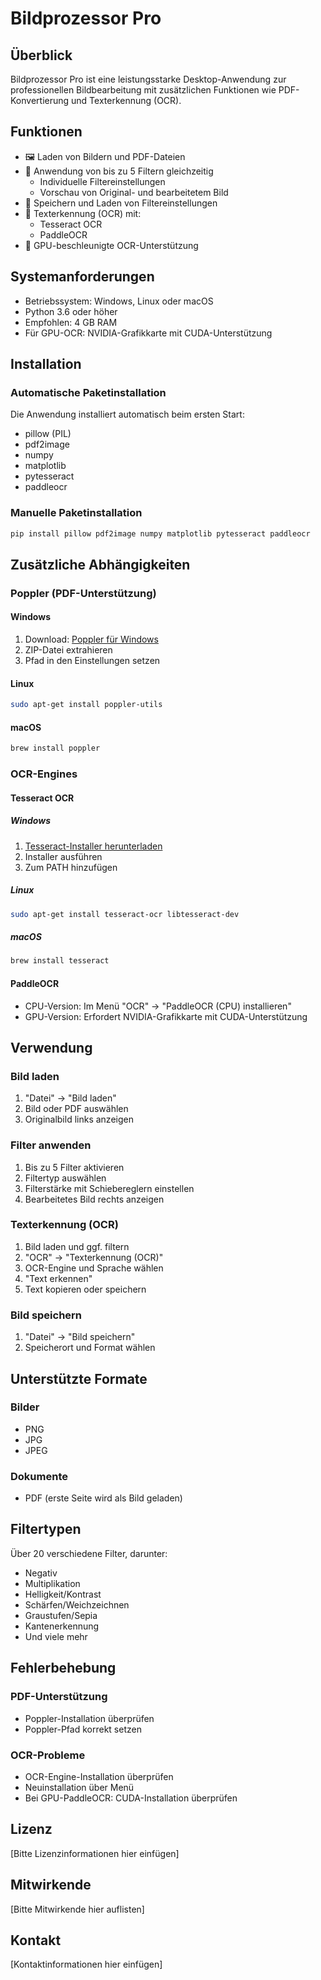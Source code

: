# Bildprozessor Pro

## Überblick

Bildprozessor Pro ist eine leistungsstarke Desktop-Anwendung zur professionellen Bildbearbeitung mit zusätzlichen Funktionen wie PDF-Konvertierung und Texterkennung (OCR).

## Funktionen

- 🖼️ Laden von Bildern und PDF-Dateien
- 🎨 Anwendung von bis zu 5 Filtern gleichzeitig
  - Individuelle Filtereinstellungen
  - Vorschau von Original- und bearbeitetem Bild
- 💾 Speichern und Laden von Filtereinstellungen
- 📝 Texterkennung (OCR) mit:
  - Tesseract OCR
  - PaddleOCR
- 🚀 GPU-beschleunigte OCR-Unterstützung

## Systemanforderungen

- Betriebssystem: Windows, Linux oder macOS
- Python 3.6 oder höher
- Empfohlen: 4 GB RAM
- Für GPU-OCR: NVIDIA-Grafikkarte mit CUDA-Unterstützung

## Installation

### Automatische Paketinstallation

Die Anwendung installiert automatisch beim ersten Start:
- pillow (PIL)
- pdf2image
- numpy
- matplotlib
- pytesseract
- paddleocr

### Manuelle Paketinstallation

```bash
pip install pillow pdf2image numpy matplotlib pytesseract paddleocr
```

## Zusätzliche Abhängigkeiten

### Poppler (PDF-Unterstützung)

#### Windows
1. Download: [Poppler für Windows](https://github.com/oschwartz10612/poppler-windows/releases/)
2. ZIP-Datei extrahieren
3. Pfad in den Einstellungen setzen

#### Linux
```bash
sudo apt-get install poppler-utils
```

#### macOS
```bash
brew install poppler
```

### OCR-Engines

#### Tesseract OCR

##### Windows
1. [Tesseract-Installer herunterladen](https://github.com/UB-Mannheim/tesseract/wiki)
2. Installer ausführen
3. Zum PATH hinzufügen

##### Linux
```bash
sudo apt-get install tesseract-ocr libtesseract-dev
```

##### macOS
```bash
brew install tesseract
```

#### PaddleOCR

- CPU-Version: Im Menü "OCR" → "PaddleOCR (CPU) installieren"
- GPU-Version: Erfordert NVIDIA-Grafikkarte mit CUDA-Unterstützung

## Verwendung

### Bild laden
1. "Datei" → "Bild laden"
2. Bild oder PDF auswählen
3. Originalbild links anzeigen

### Filter anwenden
1. Bis zu 5 Filter aktivieren
2. Filtertyp auswählen
3. Filterstärke mit Schiebereglern einstellen
4. Bearbeitetes Bild rechts anzeigen

### Texterkennung (OCR)
1. Bild laden und ggf. filtern
2. "OCR" → "Texterkennung (OCR)"
3. OCR-Engine und Sprache wählen
4. "Text erkennen"
5. Text kopieren oder speichern

### Bild speichern
1. "Datei" → "Bild speichern"
2. Speicherort und Format wählen

## Unterstützte Formate

### Bilder
- PNG
- JPG
- JPEG

### Dokumente
- PDF (erste Seite wird als Bild geladen)

## Filtertypen

Über 20 verschiedene Filter, darunter:
- Negativ
- Multiplikation
- Helligkeit/Kontrast
- Schärfen/Weichzeichnen
- Graustufen/Sepia
- Kantenerkennung
- Und viele mehr

## Fehlerbehebung

### PDF-Unterstützung
- Poppler-Installation überprüfen
- Poppler-Pfad korrekt setzen

### OCR-Probleme
- OCR-Engine-Installation überprüfen
- Neuinstallation über Menü
- Bei GPU-PaddleOCR: CUDA-Installation überprüfen

## Lizenz

[Bitte Lizenzinformationen hier einfügen]

## Mitwirkende

[Bitte Mitwirkende hier auflisten]

## Kontakt

[Kontaktinformationen hier einfügen]
